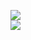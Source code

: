 [![](https://img.shields.io/badge/Made%20With-Github%20Spray-lightgrey.svg?style=for-the-badge&logo=github)](https://github.com/Annihil/github-spray#31675)  
[![](https://i.imgur.com/2DrTn0Z.gif)](https://github.com/Annihil/github-spray)